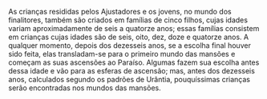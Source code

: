 ﻿As crianças resididas pelos Ajustadores e os jovens, no mundo dos finalitores, também são criados em famílias de cinco filhos, cujas idades variam aproximadamente de seis a quatorze anos; essas famílias consistem em crianças cujas idades são de seis, oito, dez, doze e quatorze anos. A qualquer momento, depois dos dezesseis anos, se a escolha final houver sido feita, elas transladam-se para o primeiro mundo das mansões e começam as suas ascensões ao Paraíso. Algumas fazem sua escolha antes dessa idade e vão para as esferas de ascensão; mas, antes dos dezesseis anos, calculados segundo os padrões de Urântia, pouquíssimas crianças serão encontradas nos mundos das mansões.